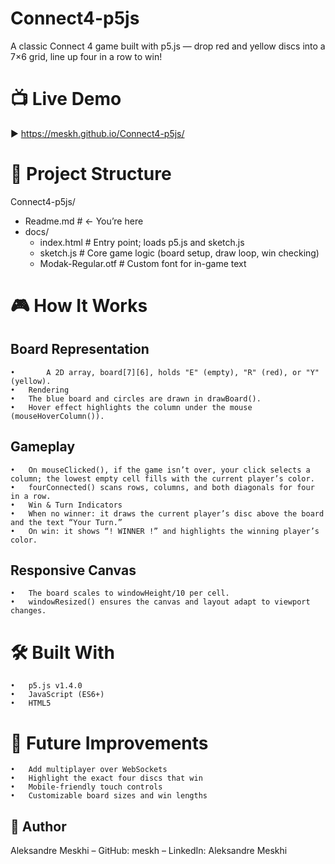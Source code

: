 # Connect4-p5js

A classic Connect 4 game built with p5.js — drop red and yellow discs into a 7×6 grid, line up four in a row to win!



# 📺 Live Demo

▶️ https://meskh.github.io/Connect4-p5js/


# 📂 Project Structure

Connect4-p5js/
  - Readme.md                 # ← You’re here  
  - docs/ 
    - index.html              # Entry point; loads p5.js and sketch.js  
    - sketch.js               # Core game logic (board setup, draw loop, win checking) 
    - Modak-Regular.otf       # Custom font for in-game text



# 🎮 How It Works
## Board Representation 
	•       A 2D array, board[7][6], holds "E" (empty), "R" (red), or "Y" (yellow).  
	•	Rendering  
	•	The blue board and circles are drawn in drawBoard().  
	•	Hover effect highlights the column under the mouse (mouseHoverColumn()).  
## Gameplay  
	•	On mouseClicked(), if the game isn’t over, your click selects a column; the lowest empty cell fills with the current player’s color.  
	•	fourConnected() scans rows, columns, and both diagonals for four in a row.  
	•	Win & Turn Indicators  
	•	When no winner: it draws the current player’s disc above the board and the text “Your Turn.”  
	•	On win: it shows “! WINNER !” and highlights the winning player’s color.  
## Responsive Canvas  
	•	The board scales to windowHeight/10 per cell.  
	•	windowResized() ensures the canvas and layout adapt to viewport changes.  



# 🛠️ Built With
	•	p5.js v1.4.0
	•	JavaScript (ES6+)
	•	HTML5



# 💭 Future Improvements
	•	Add multiplayer over WebSockets
	•	Highlight the exact four discs that win
	•	Mobile-friendly touch controls
	•	Customizable board sizes and win lengths



## 👤 Author

Aleksandre Meskhi
– GitHub: meskh
– LinkedIn: Aleksandre Meskhi
